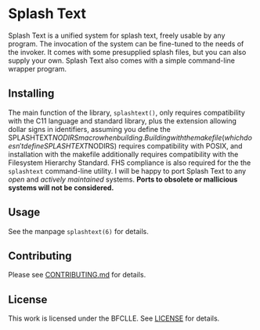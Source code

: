 # Splash Text

Splash Text is a unified system for splash text, freely usable by any program.  The invocation of the system can be fine-tuned to the needs of the invoker.  It comes with some presupplied splash files, but you can also supply your own.  Splash Text also comes with a simple command-line wrapper program.

## Installing

The main function of the library, `splashtext()`, only requires compatibility with the C11 language and standard library, plus the extension allowing dollar signs in identifiers, assuming you define the SPLASHTEXT$NODIRS macro when building.  Building with the makefile (which doesn't define SPLASHTEXT$NODIRS) requires compatibility with POSIX, and installation with the makefile additionally requires compatibility with the Filesystem Hierarchy Standard.  FHS compliance is also required for the the `splashtext` command-line utility.  I will be happy to port Splash Text to any _open_ and _actively maintained_ systems.  __Ports to obsolete or mallicious systems will not be considered.__

## Usage

See the manpage `splashtext(6)` for details.

## Contributing

Please see [CONTRIBUTING.md](Documentation/CONTRIBUTING.md) for details.

## License

This work is licensed under the BFCLLE.  See [LICENSE](LICENSE) for details.
